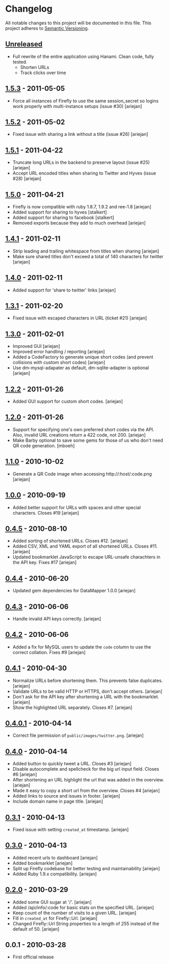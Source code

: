 # Changelog

All notable changes to this project will be documented in this file.
This project adheres to [Semantic Versioning](http://semver.org/).

## [Unreleased]

 * Full rewrite of the entire application using Hanami. Clean code, fully tested.
   * Shorten URLs
   * Track clicks over time

## [1.5.3] - 2011-05-05

 * Force all instances of Firefly to use the same session_secret so logins work properly with multi-instance setups (issue #30) [ariejan]

## [1.5.2] - 2011-05-02

 * Fixed issue with sharing a link without a title (issue #26) [ariejan]

## [1.5.1] - 2011-04-22

 * Truncate long URLs in the backend to preserve layout (issue #25) [ariejan]
 * Accept URL encoded titles when sharing to Twitter and Hyves (issue #28) [ariejan]

## [1.5.0] - 2011-04-21

 * Firefly is now compatible with ruby 1.8.7, 1.9.2 and ree-1.8 [ariejan]
 * Added support for sharing to hyves [stalkert]
 * Added support for sharing to facebook [stalkert]
 * Removed exports because they add to much overhead [ariejan]

## [1.4.1] - 2011-02-11

 * Strip leading and trailing whitespace from titles when sharing [ariejan]
 * Make sure shared titles don't exceed a total of 140 characters for twitter [ariejan]

## [1.4.0] - 2011-02-11

 * Added support for 'share to twitter' links [ariejan]

## [1.3.1] - 2011-02-20

 * Fixed issue with escaped characters in URL (ticket #21) [ariejan]

## [1.3.0] - 2011-02-01

 * Improved GUI [ariejan]
 * Improved error handling / reporting [ariejan]
 * Added a CodeFactory to generate unique short codes (and prevent collisions with custom short codes) [ariejan]
 * Use dm-mysql-adapater as default, dm-sqlite-adapter is optional [ariejan]

## [1.2.2] - 2011-01-26

 * Added GUI support for custom short codes. [ariejan]

## [1.2.0] - 2011-01-26

 * Support for specifying one's own preferred short codes via the API. Also, invalid URL creations return a 422 code, not 200. [ariejan]
 * Make Barby optional to save some gems for those of us who don't need QR code generation. [mboeh]

## [1.1.0] - 2010-10-02

 * Generate a QR Code image when accessing http://:host/:code.png [ariejan]

## [1.0.0] - 2010-09-19

 * Added better support for URLs with spaces and other special characters. Closes #19 [ariejan]

## [0.4.5] - 2010-08-10

 * Added sorting of shortened URLs. Closes #12. [ariejan]
 * Added CSV, XML and YAML export of all shortened URLs. Closes #11. [ariejan]
 * Updated bookmarklet JavaScript to escape URL-unsafe charachters in the API key. Fixes #17 [ariejan]

## [0.4.4] - 2010-06-20

 * Updated gem dependencies for DataMapper 1.0.0 [ariejan]

## [0.4.3] - 2010-06-06 

 * Handle invalid API keys correctly. [ariejan]

## [0.4.2] - 2010-06-06 

 * Added a fix for MySQL users to update the `code` column to use the correct collation. Fixes #9 [ariejan]

## [0.4.1] - 2010-04-30

 * Normalize URLs before shortening them. This prevents false duplicates. [ariejan]
 * Validate URLs to be valid HTTP or HTTPS, don't accept others. [ariejan]
 * Don't ask for the API key after shortening a URL with the bookmarklet. [ariejan]
 * Show the highlighted URL separately. Closes #7. [ariejan]

## [0.4.0.1] - 2010-04-14

 * Correct file permission of `public/images/twitter.png`. [ariejan]

## [0.4.0] - 2010-04-14

 * Added button to quickly tweet a URL. Closes #3 [ariejan]
 * Disable autocomplete and spellcheck for the big url input field. Closes #6 [ariejan]
 * After shortening an URL highlight the url that was added in the overview. [ariejan]
 * Made it easy to copy a short url from the overview. Closes #4 [ariejan]
 * Added links to source and issues in footer. [ariejan]
 * Include domain name in page title. [ariejan]

## [0.3.1] - 2010-04-13

 * Fixed issue with setting `created_at` timestamp. [ariejan]

## [0.3.0] - 2010-04-13

 * Added recent urls to dashboard [ariejan]
 * Added bookmarklet [ariejan]
 * Split up Firefly codebase for better testing and maintainability [ariejan]
 * Added Ruby 1.9.x compatibility. [ariejan]

## [0.2.0] - 2010-03-29 
  
 * Added some GUI sugar at '/'. [ariejan]
 * Added /api/info/:code for basic stats on the specified URL. [ariejan]
 * Keep count of the number of visits to a given URL. [ariejan]
 * Fill in `created_at` for Firefly::Url. [ariejan]
 * Changed Firefly::Url String properties to a length of 255 instead of the default of 50. [ariejan]

## 0.0.1 - 2010-03-28

 * First official release

[Unreleased]: https://github.com/ariejan/firefly/compare/v1.5.3...HEAD
[1.5.3]: https://github.com/ariejan/firefly/compare/v1.5.2...v1.5.3
[1.5.2]: https://github.com/ariejan/firefly/compare/v1.5.1...v1.5.2
[1.5.1]: https://github.com/ariejan/firefly/compare/v1.5.0...v1.5.1
[1.5.0]: https://github.com/ariejan/firefly/compare/v1.4.1...v1.5.0
[1.4.1]: https://github.com/ariejan/firefly/compare/v1.4.0...v1.4.1
[1.4.0]: https://github.com/ariejan/firefly/compare/v1.3.1...v1.4.0
[1.3.1]: https://github.com/ariejan/firefly/compare/v1.3.0...v1.3.1
[1.3.0]: https://github.com/ariejan/firefly/compare/v1.2.2...v1.3.0
[1.2.2]: https://github.com/ariejan/firefly/compare/v1.2.0...v1.2.2
[1.2.0]: https://github.com/ariejan/firefly/compare/v1.1.0...v1.2.0
[1.1.0]: https://github.com/ariejan/firefly/compare/v1.0.1...v1.1.0
[1.0.1]: https://github.com/ariejan/firefly/compare/v1.0.0...v1.0.1
[1.0.0]: https://github.com/ariejan/firefly/compare/v0.4.5...v1.0.0
[0.4.5]: https://github.com/ariejan/firefly/compare/v0.4.4...v0.4.5
[0.4.4]: https://github.com/ariejan/firefly/compare/v0.4.3...v0.4.4
[0.4.3]: https://github.com/ariejan/firefly/compare/v0.4.2...v0.4.3
[0.4.2]: https://github.com/ariejan/firefly/compare/v0.4.1...v0.4.2
[0.4.1]: https://github.com/ariejan/firefly/compare/v0.4.0.1...v0.4.1
[0.4.0.1]: https://github.com/ariejan/firefly/compare/v0.4.0...v0.4.0.1
[0.4.0]: https://github.com/ariejan/firefly/compare/v0.3.1...v0.4.0
[0.3.1]: https://github.com/ariejan/firefly/compare/v0.3.0...v0.3.1
[0.3.0]: https://github.com/ariejan/firefly/compare/v0.2.0...v0.3.0
[0.2.0]: https://github.com/ariejan/firefly/compare/v0.1.0...v0.2.0
[0.1.0]: https://github.com/ariejan/firefly/compare/v0.0.2...v0.1.0
[0.0.2]: https://github.com/ariejan/firefly/compare/v0.0.1...v0.0.2

